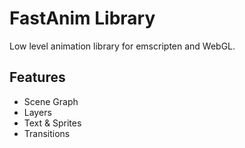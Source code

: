 FastAnim Library
================

Low level animation library for emscripten and WebGL.

Features
--------

- Scene Graph
- Layers
- Text & Sprites
- Transitions


